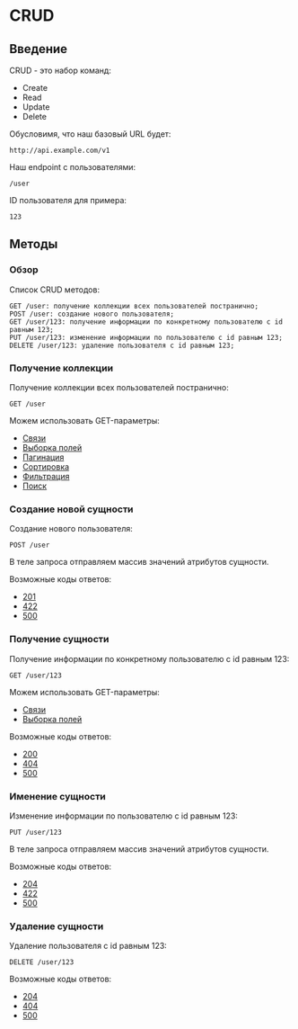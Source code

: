 CRUD
===

## Введение

CRUD - это набор команд:

* Create
* Read
* Update
* Delete

Обусловимя, что наш базовый URL будет:

    http://api.example.com/v1

Наш endpoint с пользователями:

    /user

ID пользователя для примера:

    123

## Методы

### Обзор

Список CRUD методов:

    GET /user: получение коллекции всех пользователей постранично;
    POST /user: создание нового пользователя;
    GET /user/123: получение информации по конкретному пользователю с id равным 123;
    PUT /user/123: изменение информации по пользователю с id равным 123;
    DELETE /user/123: удаление пользователя с id равным 123;

### Получение коллекции

Получение коллекции всех пользователей постранично:

    GET /user

Можем использовать GET-параметры:

* [Связи](relation.md)
* [Выборка полей](fields.md)
* [Пагинация](pagination.md)
* [Сортировка](sort.md)
* [Фильтрация](condition.md)
* [Поиск](search.md)

### Создание новой сущности

Создание нового пользователя:

    POST /user

В теле запроса отправляем массив значений атрибутов сущности.

Возможные коды ответов:

* [201](http-code/201.md)
* [422](http-code/422.md)
* [500](http-code/500.md)

### Получение сущности

Получение информации по конкретному пользователю с id равным 123:

    GET /user/123

Можем использовать GET-параметры:

* [Связи](relation.md)
* [Выборка полей](fields.md)

Возможные коды ответов:

* [200](http-code/200.md)
* [404](http-code/404.md)
* [500](http-code/500.md)

### Именение сущности

Изменение информации по пользователю с id равным 123:

    PUT /user/123

В теле запроса отправляем массив значений атрибутов сущности.

Возможные коды ответов:

* [204](http-code/204.md)
* [422](http-code/422.md)
* [500](http-code/500.md)

### Удаление сущности

Удаление пользователя с id равным 123:

    DELETE /user/123

Возможные коды ответов:

* [204](http-code/204.md)
* [404](http-code/404.md)
* [500](http-code/500.md)
